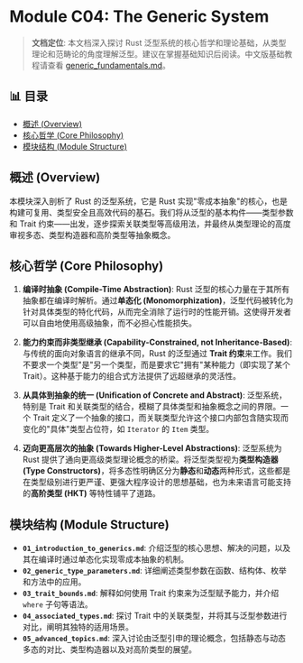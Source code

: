 ﻿# Module C04: The Generic System

> **文档定位**: 本文档深入探讨 Rust 泛型系统的核心哲学和理论基础，从类型理论和范畴论的角度理解泛型。建议在掌握基础知识后阅读。中文版基础教程请查看 [generic_fundamentals.md](./generic_fundamentals.md)。


## 📊 目录

- [概述 (Overview)](#概述-overview)
- [核心哲学 (Core Philosophy)](#核心哲学-core-philosophy)
- [模块结构 (Module Structure)](#模块结构-module-structure)


## 概述 (Overview)

本模块深入剖析了 Rust 的泛型系统，它是 Rust 实现"零成本抽象"的核心，也是构建可复用、类型安全且高效代码的基石。我们将从泛型的基本构件——类型参数和 Trait 约束——出发，逐步探索关联类型等高级用法，并最终从类型理论的高度审视多态、类型构造器和高阶类型等抽象概念。

## 核心哲学 (Core Philosophy)

1. **编译时抽象 (Compile-Time Abstraction)**: Rust 泛型的核心力量在于其所有抽象都在编译时解析。通过**单态化 (Monomorphization)**，泛型代码被转化为针对具体类型的特化代码，从而完全消除了运行时的性能开销。这使得开发者可以自由地使用高级抽象，而不必担心性能损失。

2. **能力约束而非类型继承 (Capability-Constrained, not Inheritance-Based)**: 与传统的面向对象语言的继承不同，Rust 的泛型通过 **Trait 约束**来工作。我们不要求一个类型"是"另一个类型，而是要求它"拥有"某种能力（即实现了某个 Trait）。这种基于能力的组合式方法提供了远超继承的灵活性。

3. **从具体到抽象的统一 (Unification of Concrete and Abstract)**: 泛型系统，特别是 Trait 和关联类型的结合，模糊了具体类型和抽象概念之间的界限。一个 Trait 定义了一个抽象的接口，而关联类型允许这个接口内部包含随实现而变化的"具体"类型占位符，如 `Iterator` 的 `Item` 类型。

4. **迈向更高层次的抽象 (Towards Higher-Level Abstractions)**: 泛型系统为 Rust 提供了通向更高级类型理论概念的桥梁。将泛型类型视为**类型构造器 (Type Constructors)**，将多态性明确区分为**静态**和**动态**两种形式，这些都是在类型级别进行更严谨、更强大程序设计的思想基础，也为未来语言可能支持的**高阶类型 (HKT)** 等特性铺平了道路。

## 模块结构 (Module Structure)

- **`01_introduction_to_generics.md`**: 介绍泛型的核心思想、解决的问题，以及其在编译时通过单态化实现零成本抽象的机制。
- **`02_generic_type_parameters.md`**: 详细阐述类型参数在函数、结构体、枚举和方法中的应用。
- **`03_trait_bounds.md`**: 解释如何使用 Trait 约束来为泛型赋予能力，并介绍 `where` 子句等语法。
- **`04_associated_types.md`**: 探讨 Trait 中的关联类型，并将其与泛型参数进行对比，阐明其独特的适用场景。
- **`05_advanced_topics.md`**: 深入讨论由泛型引申的理论概念，包括静态与动态多态的对比、类型构造器以及对高阶类型的展望。
